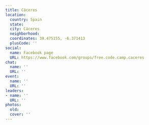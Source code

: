 ```yaml
---
title: Cáceres
location:
  country: Spain
  state: 
  city: Cáceres
  neighborhood: 
  coordinates: 39.475155, -6.371413
  plusCode: ''
social:
  name: Facebook page
  URL: https://www.facebook.com/groups/free.code.camp.caceres
chat:
  name: ''
  URL: ''
event:
  name: ''
  URL: ''
leaders:
- name: ''
  URL: ''
photos:
  old: 
  cover: ''
---
```

